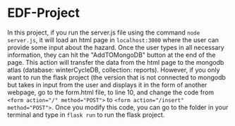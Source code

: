 # EDF-Project

In this project, if you run the server.js file using the command `node server.js`, it will load an html page in `localhost:3000` where the user can provide some input about the hazard. Once the user types in all necessary information, they can hit the "AddTOMongoDB" button at the end of the page. This action will transfer the data from the html page to the mongodb atlas (database: winterCycleDB, collection: reports).
However, if you only want to run the flask project (the version that is not connected to mongodb but takes in input from the user and displays it in the form of another webpage, go to the form.html file, to line 10, and change the code from `<form action="/" method="POST">` to `<form action="/insert" method="POST">`. Once you modify this code, you can go to the folder in your terminal and type in `flask run` to run the flask project. 
